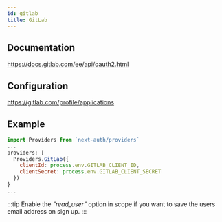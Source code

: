 ```yaml
---
id: gitlab
title: GitLab
---
```


## Documentation

https://docs.gitlab.com/ee/api/oauth2.html

## Configuration

https://gitlab.com/profile/applications

## Example

```js
import Providers from `next-auth/providers`
...
providers: [
  Providers.GitLab({
    clientId: process.env.GITLAB_CLIENT_ID,
    clientSecret: process.env.GITLAB_CLIENT_SECRET
  })
}
...
```

:::tip
Enable the *"read_user"* option in scope if you want to save the users email address on sign up.
:::